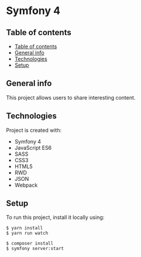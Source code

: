 # Symfony 4

## Table of contents
- [Table of contents](#table-of-contents)
- [General info](#general-info)
- [Technologies](#technologies)
- [Setup](#setup)

## General info

This project allows users to share interesting content.
	
## Technologies

Project is created with:
* Symfony 4
* JavaScript ES6
* SASS
* CSS3
* HTML5
* RWD
* JSON
* Webpack
	
## Setup
To run this project, install it locally using:


```
$ yarn install
$ yarn run watch

```

```
$ composer install
$ symfony server:start

```
